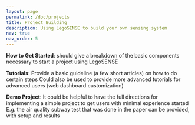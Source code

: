 ```yaml
---
layout: page
permalink: /doc/projects
title: Project Building
description: Using LegoSENSE to build your own sensing system
nav: true
nav_order: 5
---
```

**How to Get Started**: should give a breakdown of the basic components necessary to start a project using LegoSENSE

**Tutorials**: Provide a basic guideline (a few short articles) on how to do certain steps 
Could also be used to provide more advanced tutorials for advanced users (web dashboard customization)

**Demo Project**: It could be helpful to have the full directions for implementing a simple project to get users with minimal experience started 
E.g. the air quality subway test that was done in the paper can be provided, with setup and results


